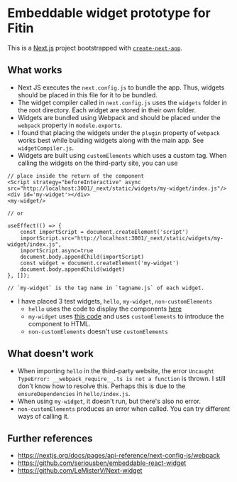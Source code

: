# Embeddable widget prototype for Fitin
This is a [Next.js](https://nextjs.org/) project bootstrapped with [`create-next-app`](https://github.com/vercel/next.js/tree/canary/packages/create-next-app). 

## What works
- Next JS executes the `next.config.js` to bundle the app. Thus, widgets should be placed in this file for it to be bundled.
- The widget compiler called in `next.config.js` uses the `widgets` folder in the root directory. Each widget are stored in their own folder.
- Widgets are bundled using Webpack and should be placed under the `webpack` property in `module.exports`.
- I found that placing the widgets under the `plugin` property of `webpack` works best while building widgets along with the main app. See `widgetCompiler.js`.
- Widgets are built using `customElements` which uses a custom tag. When calling the widgets on the third-party site, you can use
```JS
// place inside the return of the component
<Script strategy="beforeInteractive" async src="http://localhost:3001/_next/static/widgets/my-widget/index.js"/>
<div id='my-widget'></div>
<my-widget/>

// or

useEffect(() => {
    const importScript = document.createElement('script')
    importScript.src="http://localhost:3001/_next/static/widgets/my-widget/index.js",
    importScript.async=true
    document.body.appendChild(importScript)
    const widget = document.createElement('my-widget')
    document.body.appendChild(widget)
}, []);

// `my-widget` is the tag name in `tagname.js` of each widget.
```
- I have placed 3 test widgets, `hello`, `my-widget`, `non-customElements`
	- `hello` uses the code to display the components [here](https://github.com/LeMisterV/Next-widget)
	- `my-widget` uses [this code](https://github.com/seriousben/embeddable-react-widget/blob/master/src/outputs/embeddable-widget.js) and uses `customElements` to introduce the component to HTML.
	- `non-customElements` doesn't use `customElements`
## What doesn't work
- When importing `hello` in the third-party website, the error `Uncaught TypeError: __webpack_require__.ts is not a function` is thrown. I still don't know how to resolve this. Perhaps this is due to the `ensureDependencies` in `hello/index.js`.
- When using `my-widget`, it doesn't run, but there's also no error.
- `non-customElements` produces an error when called. You can try different ways of calling it.

## Further references
- https://nextjs.org/docs/pages/api-reference/next-config-js/webpack
- https://github.com/seriousben/embeddable-react-widget
- https://github.com/LeMisterV/Next-widget